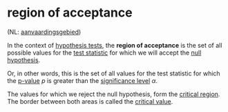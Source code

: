 # region of acceptance

(NL: [aanvaardingsgebied](../nl/aanvaardingsgebied.md))

In the context of [hypothesis tests](hypothesis-test.md), the **region of acceptance** is the set of all possible values for the [test statistic](test-statistic.md) for which we will accept the [null hypothesis](null-hypothesis.md).

Or, in other words, this is the set of all values for the test statistic for which the [p-value](p-value.md) $p$ is greater than the [significance level](significance-level.md) $\alpha$.

The values for which we reject the null hypothesis, form the [critical region](critical-region.md). The border between both areas is called the [critical value](critical-value.md).
